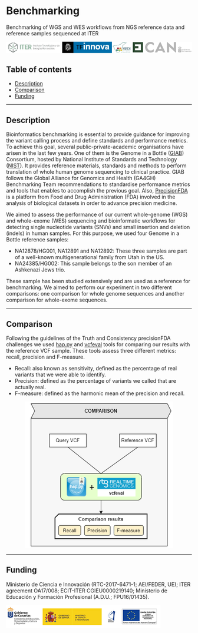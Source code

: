# Benchmarking
Benchmarking of WGS and WES workflows from NGS reference data and reference samples sequenced at ITER 

![](https://github.com/genomicsITER/benchmarking/blob/master/images/funding_1.png)

## Table of contents

* [Description](#description)
* [Comparison](#comparison)
* [Funding](#funding)

---

## Description

Bioinformatics benchmarking is essential to provide guidance for improving the variant calling process and define standards and performance metrics. To achieve this goal, several public-private-academic organisations have arisen in the last few years. One of them is the Genome in a Bottle ([GIAB](https://jimb.stanford.edu/giab)) Consortium, hosted by National Institute of Standards and Technology ([NIST](https://www.nist.gov/)). It provides reference materials, standards and methods to perform translation of whole human genome sequencing to clinical practice. GIAB follows the Global Alliance for Genomics and Health (GA4GH) Benchmarking Team recommendations to standardise performance metrics and tools that enables to accomplish the previous goal. Also, [PrecisionFDA](https://precision.fda.gov/) is a platform from Food and Drug Administration (FDA) involved in the analysis of biological datasets in order to advance precision medicine.

We aimed to assess the performance of our current whole-genome (WGS) and whole-exome (WES) sequencing and bioinformatic workflows for detecting single nucleotide variants (SNVs) and small insertion and deletion (indels) in human samples. For this purpose, we used four Genome in a Bottle reference samples:

* NA12878/HG001, NA12891 and NA12892: These three samples are part of a well-known multigenerational family from Utah in the US.
* NA24385/HG002: This sample belongs to the son member of an Ashkenazi Jews trio.

These sample has been studied extensively and are used as a reference for benchmarking. We aimed to perform our experiment in two different comparisons: one comparison for whole genome sequences and another comparison for whole-exome sequences.

---

## Comparison

Following the guidelines of the Truth and Consistency precisionFDA challenges we used [hap.py](https://github.com/Illumina/hap.py) and [vcfeval](https://github.com/RealTimeGenomics/rtg-tools) tools for comparing our results with the reference VCF sample. These tools assess three different metrics: recall, precision and F-measure.

* Recall: also known as sensitivity, defined as the percentage of real variants that we were able to identify.
* Precision: defined as the percentage of variants we called that are actually real.
* F-measure: defined as the harmonic mean of the precision and recall.

<p align="center">
  <img src="https://github.com/genomicsITER/benchmarking/blob/master/images/comparison.png">
</p>

---

## Funding

Ministerio de Ciencia e Innovación (RTC-2017-6471-1; AEI/FEDER, UE); ITER agreement OA17/008; ECIT-ITER CGIEU0000219140; Ministerio de Educación y Formación Profesional (A.D.U.; FPU16/01435).

![](https://github.com/genomicsITER/benchmarking/blob/master/images/funding_2.png)

